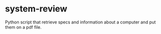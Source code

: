 # system-review
Python script that retrieve specs and information about a computer and put them on a pdf file.
